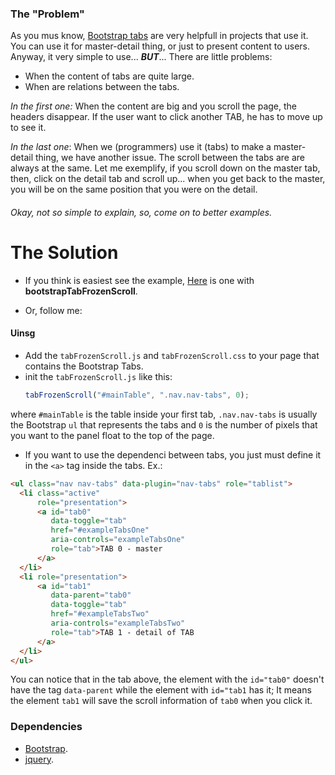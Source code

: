### The "Problem"

As you mus know, [Bootstrap tabs](https://mdbootstrap.com/components/tabs/) are very helpfull in projects that use it.
You can use it for master-detail thing, or just to present content to users. Anyway, it very simple to use... ***BUT***... There are little problems: 
* When the content of tabs are quite large.
* When are relations between the tabs.

*In the first one:* When the content are big and you scroll the page, the headers disappear. If the user want to click another TAB, he has to move up to see it.

*In the last one*: When we (programmers) use it (tabs) to make a master-detail thing, we have another issue. The scroll between the tabs are are always at the same. Let me exemplify, if you scroll down on the master tab, then, click on the detail tab and scroll up... when you get back to the master, you will be on the same position that you were on the detail. 

###### Okay, not so simple to explain, so, come on to better examples.

# The Solution

* If you think is easiest see the example, [Here](https://leandrofranciscato.github.io/bootstrapTabFrozenScroll/) is one with **bootstrapTabFrozenScroll**.

* Or, follow me: 

#### Uinsg

* Add the `tabFrozenScroll.js` and `tabFrozenScroll.css` to your page that contains the Bootstrap Tabs.
* init the `tabFrozenScroll.js` like this:
     ```js
     tabFrozenScroll("#mainTable", ".nav.nav-tabs", 0);
     ```
where `#mainTable` is the table inside your first tab, `.nav.nav-tabs` is usually the Bootstrap `ul` that represents the tabs and `0` is the number of pixels that you want to the panel float to the top of the page.

* If you want to use the dependenci between tabs, you just must define it in the `<a>` tag inside the tabs. Ex.:
```html
<ul class="nav nav-tabs" data-plugin="nav-tabs" role="tablist">
  <li class="active" 
      role="presentation">
      <a id="tab0"
         data-toggle="tab" 
         href="#exampleTabsOne" 
         aria-controls="exampleTabsOne" 
         role="tab">TAB 0 - master
      </a>
  </li>
  <li role="presentation">
      <a id="tab1"
         data-parent="tab0"
         data-toggle="tab" 
         href="#exampleTabsTwo" 
         aria-controls="exampleTabsTwo" 
         role="tab">TAB 1 - detail of TAB
      </a>
  </li>
</ul>  
```
You can notice that in the tab above, the element with the `id="tab0"` doesn't have the tag `data-parent` while the element with `id="tab1` has it; It means the element `tab1` will save the scroll information of `tab0` when you click it.

### Dependencies

* <a href="https://github.com/twbs/bootstrap">Bootstrap</a>.
* <a href="https://github.com/jquery/jquery">jquery</a>.



